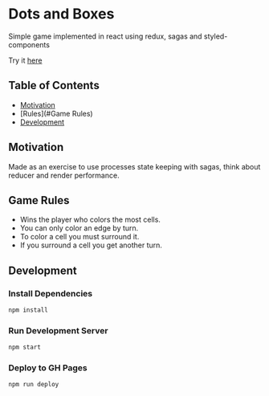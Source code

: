 # Dots and Boxes

Simple game implemented in react using redux, sagas and styled-components

Try it [here](https://SebastianHGonzalez.github.io/ReactDotsAndBoxes)

## Table of Contents

- [Motivation](#Motivation)
- [Rules](#Game Rules)
- [Development](#Development)

## Motivation

Made as an exercise to use processes state keeping with sagas, think about reducer and render  performance.

## Game Rules

- Wins the player who colors the most cells.
- You can only color an edge by turn.
- To color a cell you must surround it.
- If you surround a cell you get another turn.

## Development

### Install Dependencies

``` bash
npm install
```

### Run Development Server

``` bash
npm start
```

### Deploy to GH Pages

``` bash
npm run deploy
```